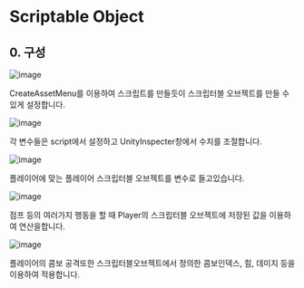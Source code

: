 # Scriptable Object

## 0. 구성

![image](https://github.com/KimDaeMins/Portfolio/assets/68540137/54f6c510-45e0-4dd6-93ef-d60710413c88)

CreateAssetMenu를 이용하여 스크립트를 만들듯이 스크립터블 오브젝트를 만들 수 있게 설정합니다.

![image](https://github.com/KimDaeMins/Portfolio/assets/68540137/64d8bedb-03e1-4294-ad07-6ce30a32da7d)

각 변수들은 script에서 설정하고 UnityInspecter창에서 수치를 조절합니다.

![image](https://github.com/KimDaeMins/Portfolio/assets/68540137/bc4f5128-ab0d-46cf-8333-1af3af8d6795)

플레이어에 맞는 플레이어 스크립터블 오브젝트를 변수로 들고있습니다.

![image](https://github.com/KimDaeMins/Portfolio/assets/68540137/26ef61f0-1a89-47d7-99f2-dcf32b214c04)

점프 등의 여러가지 행동을 할 때 Player의 스크립터블 오브젝트에 저장된 값을 이용하여 연산을합니다.

![image](https://github.com/KimDaeMins/Portfolio/assets/68540137/37fba92c-d667-47e2-afc0-974cdaf6eb24)

플레이어의 콤보 공격또한 스크립터블오브젝트에서 정의한 콤보인덱스, 힘, 데미지 등을 이용하여 적용합니다.
